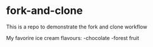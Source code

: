 # fork-and-clone

This is a repo to demonstrate the fork and clone workflow

My favorire ice cream flavours:
 -chocolate
 -forest fruit
